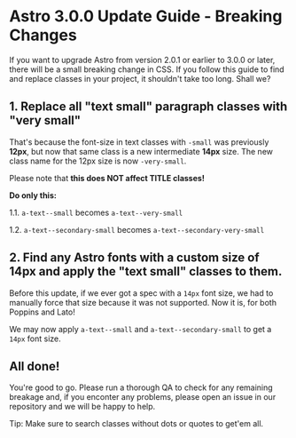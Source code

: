# Astro 3.0.0 Update Guide - Breaking Changes

If you want to upgrade Astro from version 2.0.1 or earlier to 3.0.0 or later, there will be a small breaking change in CSS. If you follow this guide to find and replace classes in your project, it shouldn't take too long. Shall we?

## 1. Replace all "text small" paragraph classes with "very small"

That's because the font-size in text classes with `-small` was previously **12px**, but now that same class is a new intermediate **14px** size. 
The new class name for the 12px size is now `-very-small`.

Please note that **this does NOT affect TITLE classes!**

**Do only this:** 

1.1. `a-text--small` becomes `a-text--very-small`

1.2. `a-text--secondary-small` becomes `a-text--secondary-very-small`

## 2. Find any Astro fonts with a custom size of 14px and apply the "text small" classes to them.

Before this update, if we ever got a spec with a `14px` font size, we had to manually force that size because it was not supported. Now it is, for both Poppins and Lato! 

We may now apply `a-text--small` and `a-text--secondary-small` to get a `14px` font size.

## All done!

You're good to go. Please run a thorough QA to check for any remaining breakage and, if you enconter any problems, please open an issue in our repository and we will be happy to help.

Tip: Make sure to search classes without dots or quotes to get'em all.
